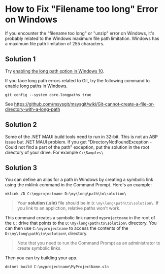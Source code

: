 # How to Fix "Filename too long" Error on Windows

If you encounter the "filename too long" or "unzip" error on Windows, it's probably related to the Windows maximum file path limitation. Windows has a maximum file path limitation of 255 characters.

## Solution 1
Try [enabling the long path option in Windows 10](https://docs.microsoft.com/en-us/windows/win32/fileio/maximum-file-path-limitation?tabs=cmd#enable-long-paths-in-windows-10-version-1607-and-later).

If you face long path errors related to Git, try the following command to enable long paths in Windows.
```
git config --system core.longpaths true
```

See https://github.com/msysgit/msysgit/wiki/Git-cannot-create-a-file-or-directory-with-a-long-path


## Solution 2

Some of the .NET MAUI build tools need to run in 32-bit. This is not an ABP issue but .NET MAUI problem.
If you get "DirectoryNotFoundException - Could not find a part of the path" exception, put the solution in the root directory of your drive. For example `C:\Samples\`

## Solution 3
You can define an alias for a path in Windows by creating a symbolic link using the mklink command in the Command Prompt. Here's an example:

```
mklink /D C:\myprojectname D:\my\long\path\to\solution\
```
> Your **solution (.sln)** file should be in `D:\my\long\path\to\solution\`. If you link to an appliction, relative paths won't work.

This command creates a symbolic link named `myprojectname` in the root of the `C:` drive that points to the `D:\my\long\path\to\solution\` directory. You can then use `C:\myprojectname` to access the contents of the `D:\my\long\path\to\solution\` directory.

> Note that you need to run the Command Prompt as an administrator to create symbolic links.

Then you can try building your app.

```
dotnet build C:\myprojectname\MyProjectName.sln
```